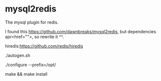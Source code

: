 # mysql2redis
The mysql plugin for redis.

I found this https://github.com/dawnbreaks/mysql2redis, but dependencies apr<href="">, so rewrite it ^^.

hiredis:https://github.com/redis/hiredis

./autogen.sh

./configure --prefix=/opt/

make && make install
